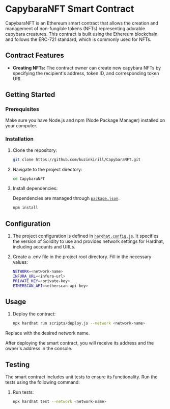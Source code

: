 # CapybaraNFT Smart Contract

CapybaraNFT is an Ethereum smart contract that allows the creation and management of non-fungible tokens (NFTs) representing adorable capybara creatures. This contract is built using the Ethereum blockchain and follows the ERC-721 standard, which is commonly used for NFTs.

## Contract Features

- **Creating NFTs:** The contract owner can create new capybara NFTs by specifying the recipient's address, token ID, and corresponding token URI.

## Getting Started

### Prerequisites

Make sure you have Node.js and npm (Node Package Manager) installed on your computer.

### Installation

1. Clone the repository:

    ```bash
    git clone https://github.com/kuzinkirill/CapybaraNFT.git
    ```

2. Navigate to the project directory:

    ```bash
    cd CapybaraNFT
    ```

3. Install dependencies:

    Dependencies are managed through [`package.json`](package.json). 

    ```bash
    npm install
    ```

## Configuration

1. The project configuration is defined in [`hardhat.config.js`](hardhat.config.js). It specifies the version of Solidity to use and provides network settings for Hardhat, including accounts and URLs.

2. Create a .env file in the project root directory. Fill in the necessary values:

    ```bash
    NETWORK=<network-name>
    INFURA_URL=<infura-url>
    PRIVATE_KEY=<private-key>
    ETHERSCAN_API=<etherscan-api-key>
    ```

## Usage

1. Deploy the contract:

    ```bash
    npx hardhat run scripts/deploy.js --network <network-name>
    ```

Replace <network-name> with the desired network name.

After deploying the smart contract, you will receive its address and the owner's address in the console.  

## Testing

The smart contract includes unit tests to ensure its functionality. Run the tests using the following command:

1. Run tests:

    ```bash
    npx hardhat test --network <network-name>
    ```